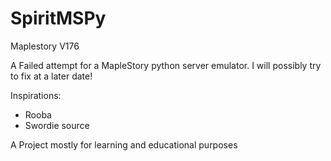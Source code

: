 # SpiritMSPy
Maplestory V176

A Failed attempt for a MapleStory python server emulator. I will possibly try to fix at a later date!

Inspirations:
  - Rooba
  - Swordie source


A Project mostly for learning and educational purposes
